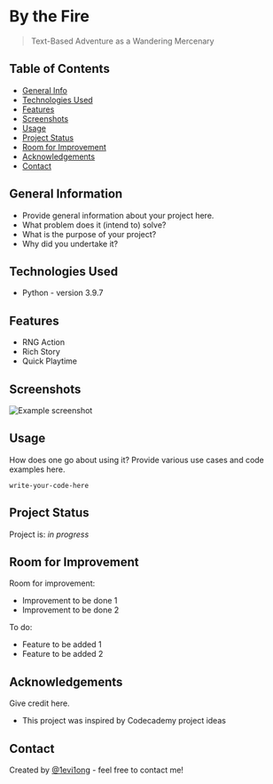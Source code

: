 # By the Fire

> Text-Based Adventure as a Wandering Mercenary

## Table of Contents

- [General Info](#general-information)
- [Technologies Used](#technologies-used)
- [Features](#features)
- [Screenshots](#screenshots)
- [Usage](#usage)
- [Project Status](#project-status)
- [Room for Improvement](#room-for-improvement)
- [Acknowledgements](#acknowledgements)
- [Contact](#contact)

## General Information

- Provide general information about your project here.
- What problem does it (intend to) solve?
- What is the purpose of your project?
- Why did you undertake it?
<!-- You don't have to answer all the questions - just the ones relevant to your project. -->

## Technologies Used

- Python - version 3.9.7

## Features

- RNG Action
- Rich Story
- Quick Playtime

## Screenshots

![Example screenshot](./img/screenshot.png)

<!-- If you have screenshots you'd like to share, include them here. -->

## Usage

How does one go about using it?
Provide various use cases and code examples here.

`write-your-code-here`

## Project Status

Project is: _in progress_

## Room for Improvement

Room for improvement:

- Improvement to be done 1
- Improvement to be done 2

To do:

- Feature to be added 1
- Feature to be added 2

## Acknowledgements

Give credit here.

- This project was inspired by Codecademy project ideas

## Contact

Created by [@1evi1ong](https://twitter.com/1evi1ong/) - feel free to contact me!
